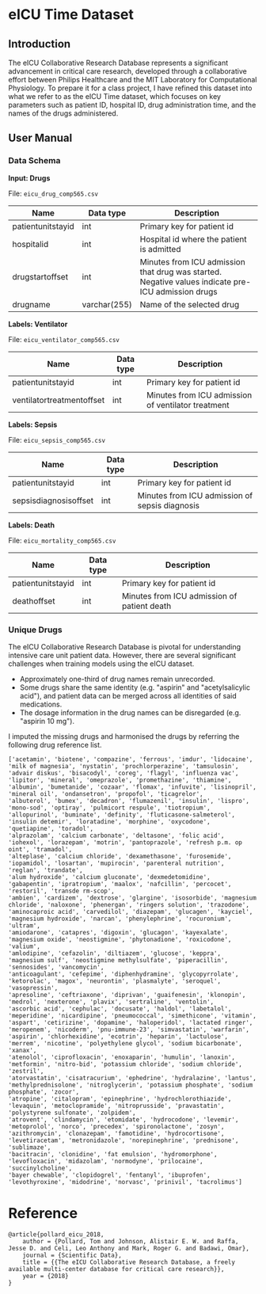 # eICU Time Dataset

## Introduction

The eICU Collaborative Research Database represents a significant advancement in critical care research, developed through a collaborative effort between Philips Healthcare and the MIT Laboratory for Computational Physiology. To prepare it for a class project, I have refined this dataset into what we refer to as the eICU Time dataset, which focuses on key parameters such as patient ID, hospital ID, drug administration time, and the names of the drugs administered.

## User Manual

### Data Schema

**Input: Drugs**

File: `eicu_drug_comp565.csv`

| Name              | Data type    |  Description                                                                                        |
|-------------------|--------------|----------------------------------------------------------------------------------------------------|
| patientunitstayid | int          |  Primary key for patient id                                                                         |
| hospitalid        | int          |  Hospital id where the patient is admitted                                                          |
| drugstartoffset   | int          |  Minutes from ICU admission that drug was started. Negative values indicate pre-ICU admission drugs |
| drugname          | varchar(255) |  Name of the selected drug                                                                          |

**Labels: Ventilator**

File: `eicu_ventilator_comp565.csv`

| Name              | Data type    |  Description                                                   |
|-------------------|--------------|----------------------------------------------------------------|
| patientunitstayid | int          | Primary key for patient id                                     |
| ventilatortreatmentoffset   | int  |  Minutes from ICU admission of ventilator treatment |

**Labels: Sepsis**

File: `eicu_sepsis_comp565.csv`

| Name              | Data type    | Description                                    |
|-------------------|--------------|------------------------------------------------|
| patientunitstayid | int          | Primary key for patient id                     |
| sepsisdiagnosisoffset   | int          | Minutes from ICU admission of sepsis diagnosis |

**Labels: Death**

File: `eicu_mortality_comp565.csv`


| Name              | Data type    | Description                                |
|-------------------|--------------|--------------------------------------------|
| patientunitstayid | int          | Primary key for patient id                 |
| deathoffset   | int          | Minutes from ICU admission of patient death |


### Unique Drugs

The eICU Collaborative Research Database is pivotal for understanding intensive care unit patient data. However, there are several significant challenges when training models using the eICU dataset.

- Approximately one-third of drug names remain unrecorded.
- Some drugs share the same identity (e.g. "aspirin" and "acetylsalicylic acid"), and patient data can be merged across all identities of said medications.
- The dosage information in the drug names can be disregarded (e.g. "aspirin 10 mg").

I imputed the missing drugs and harmonised the drugs by referring the following drug reference list.  

```
['acetamin', 'biotene', 'compazine', 'ferrous', 'imdur', 'lidocaine', 'milk of magnesia', 'nystatin', 'prochlorperazine', 'tamsulosin',
'advair diskus', 'bisacodyl', 'coreg', 'flagyl', 'influenza vac', 'lipitor', 'mineral', 'omeprazole', 'promethazine', 'thiamine',
'albumin', 'bumetanide', 'cozaar', 'flomax', 'infuvite', 'lisinopril', 'mineral oil', 'ondansetron', 'propofol', 'ticagrelor',
'albuterol', 'bumex', 'decadron', 'flumazenil', 'insulin', 'lispro', 'mono-sod', 'optiray', 'pulmicort respule', 'tiotropium',
'allopurinol', 'buminate', 'definity', 'fluticasone-salmeterol', 'insulin detemir', 'loratadine', 'morphine', 'oxycodone', 'quetiapine', 'toradol',
'alprazolam', 'calcium carbonate', 'deltasone', 'folic acid', 'iohexol', 'lorazepam', 'motrin', 'pantoprazole', 'refresh p.m. op oint', 'tramadol',
'alteplase', 'calcium chloride', 'dexamethasone', 'furosemide', 'iopamidol', 'losartan', 'mupirocin', 'parenteral nutrition', 'reglan', 'trandate',
'alum hydroxide', 'calcium gluconate', 'dexmedetomidine', 'gabapentin', 'ipratropium', 'maalox', 'nafcillin', 'percocet', 'restoril', 'transde rm-scop',
'ambien', 'cardizem', 'dextrose', 'glargine', 'isosorbide', 'magnesium chloride', 'naloxone', 'phenergan', 'ringers solution', 'trazodone',
'aminocaproic acid', 'carvedilol', 'diazepam', 'glucagen', 'kayciel', 'magnesium hydroxide', 'narcan', 'phenylephrine', 'rocuronium', 'ultram',
'amiodarone', 'catapres', 'digoxin', 'glucagon', 'kayexalate', 'magnesium oxide', 'neostigmine', 'phytonadione', 'roxicodone', 'valium',
'amlodipine', 'cefazolin', 'diltiazem', 'glucose', 'keppra', 'magnesium sulf', 'neostigmine methylsulfate', 'piperacillin', 'sennosides', 'vancomycin',
'anticoagulant', 'cefepime', 'diphenhydramine', 'glycopyrrolate', 'ketorolac', 'magox', 'neurontin', 'plasmalyte', 'seroquel', 'vasopressin',
'apresoline', 'ceftriaxone', 'diprivan', 'guaifenesin', 'klonopin', 'medrol', 'nexterone', 'plavix', 'sertraline', 'ventolin',
'ascorbic acid', 'cephulac', 'docusate', 'haldol', 'labetalol', 'meperidine', 'nicardipine', 'pneumococcal', 'simethicone', 'vitamin',
'aspart', 'cetirizine', 'dopamine', 'haloperidol', 'lactated ringer', 'meropenem', 'nicoderm', 'pnu-immune-23', 'simvastatin', 'warfarin',
'aspirin', 'chlorhexidine', 'ecotrin', 'heparin', 'lactulose', 'merrem', 'nicotine', 'polyethylene glycol', 'sodium bicarbonate', 'xanax',
'atenolol', 'ciprofloxacin', 'enoxaparin', 'humulin', 'lanoxin', 'metformin', 'nitro-bid', 'potassium chloride', 'sodium chloride', 'zestril',
'atorvastatin', 'cisatracurium', 'ephedrine', 'hydralazine', 'lantus', 'methylprednisolone', 'nitroglycerin', 'potassium phosphate', 'sodium phosphate', 'zocor',
'atropine', 'citalopram', 'epinephrine', 'hydrochlorothiazide', 'levaquin', 'metoclopramide', 'nitroprusside', 'pravastatin', 'polystyrene sulfonate', 'zolpidem',
'atrovent', 'clindamycin', 'etomidate', 'hydrocodone', 'levemir', 'metoprolol', 'norco', 'precedex', 'spironolactone', 'zosyn',
'azithromycin', 'clonazepam', 'famotidine', 'hydrocortisone', 'levetiracetam', 'metronidazole', 'norepinephrine', 'prednisone', 'sublimaze',
'bacitracin', 'clonidine', 'fat emulsion', 'hydromorphone', 'levofloxacin', 'midazolam', 'normodyne', 'prilocaine', 'succinylcholine',
'bayer chewable', 'clopidogrel', 'fentanyl', 'ibuprofen', 'levothyroxine', 'midodrine', 'norvasc', 'prinivil', 'tacrolimus']
```

# Reference
```
@article{pollard_eicu_2018,
	author = {Pollard, Tom and Johnson, Alistair E. W. and Raffa, Jesse D. and Celi, Leo Anthony and Mark, Roger G. and Badawi, Omar},
	journal = {Scientific Data},
	title = {{The eICU Collaborative Research Database, a freely available multi-center database for critical care research}},
	year = {2018}
}
```



